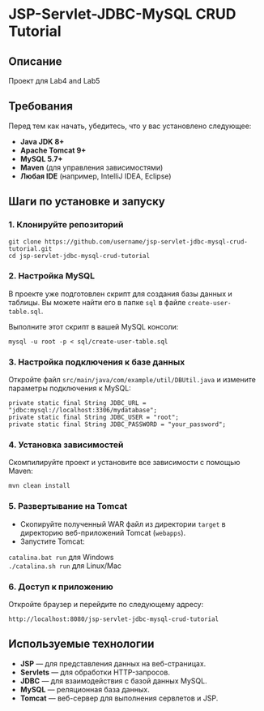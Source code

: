 <h1>JSP-Servlet-JDBC-MySQL CRUD Tutorial</h1>

<h2>Описание</h2>

<p>
Проект для Lab4 and Lab5
</p>

<h2>Требования</h2>

<p>Перед тем как начать, убедитесь, что у вас установлено следующее:</p>
<ul>
    <li><strong>Java JDK 8+</strong></li>
    <li><strong>Apache Tomcat 9+</strong></li>
    <li><strong>MySQL 5.7+</strong></li>
    <li><strong>Maven</strong> (для управления зависимостями)</li>
    <li><strong>Любая IDE</strong> (например, IntelliJ IDEA, Eclipse)</li>
</ul>

<h2>Шаги по установке и запуску</h2>

<h3>1. Клонируйте репозиторий</h3>

<p>
    <code>git clone https://github.com/username/jsp-servlet-jdbc-mysql-crud-tutorial.git</code><br>
    <code>cd jsp-servlet-jdbc-mysql-crud-tutorial</code>
</p>

<h3>2. Настройка MySQL</h3>

<p>В проекте уже подготовлен скрипт для создания базы данных и таблицы. Вы можете найти его в папке <code>sql</code> в файле <code>create-user-table.sql</code>.</p>
<p>Выполните этот скрипт в вашей MySQL консоли:</p>
<p>
    <code>mysql -u root -p < sql/create-user-table.sql</code>
</p>

<h3>3. Настройка подключения к базе данных</h3>

<p>Откройте файл <code>src/main/java/com/example/util/DBUtil.java</code> и измените параметры подключения к MySQL:</p>
<p>
    <code>private static final String JDBC_URL = "jdbc:mysql://localhost:3306/mydatabase";</code><br>
    <code>private static final String JDBC_USER = "root";</code><br>
    <code>private static final String JDBC_PASSWORD = "your_password";</code>
</p>

<h3>4. Установка зависимостей</h3>

<p>Скомпилируйте проект и установите все зависимости с помощью Maven:</p>
<p>
    <code>mvn clean install</code>
</p>

<h3>5. Развертывание на Tomcat</h3>

<ul>
    <li>Скопируйте полученный WAR файл из директории <code>target</code> в директорию веб-приложений Tomcat (<code>webapps</code>).</li>
    <li>Запустите Tomcat:</li>
</ul>
<p>
    <code>catalina.bat run</code> для Windows<br>
    <code>./catalina.sh run</code> для Linux/Mac
</p>

<h3>6. Доступ к приложению</h3>

<p>Откройте браузер и перейдите по следующему адресу:</p>
<p>
    <code>http://localhost:8080/jsp-servlet-jdbc-mysql-crud-tutorial</code>
</p>

<h2>Используемые технологии</h2>

<ul>
    <li><strong>JSP</strong> — для представления данных на веб-страницах.</li>
    <li><strong>Servlets</strong> — для обработки HTTP-запросов.</li>
    <li><strong>JDBC</strong> — для взаимодействия с базой данных MySQL.</li>
    <li><strong>MySQL</strong> — реляционная база данных.</li>
    <li><strong>Tomcat</strong> — веб-сервер для выполнения сервлетов и JSP.</li>
</ul>
